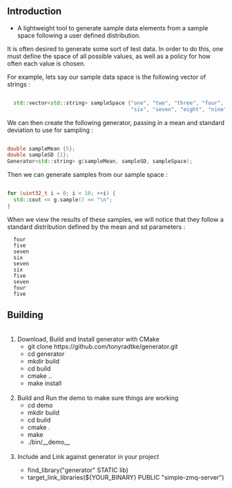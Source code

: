 <h2> Introduction </h2>

  - A lightweight tool to generate sample data elements from a sample space following a user defined distribution. 

  <p>
    It is often desired to generate some sort of test data. In order to do this, one must define the space of all possible values, 
    as well as a policy for how often each value is chosen. 
  </p>
  
  For example, lets say our sample data space is the following vector of strings :

  ```cpp

    std::vector<std::string> sampleSpace {"one", "two", "three", "four", "five", 
                                          "six", "seven", "eight", "nine", "ten"};

  ```
  
  We can then create the following generator, passing in a mean and standard deviation to use for sampling : 

  ```cpp
  
  double sampleMean {5};
  double sampleSD {1};
  Generator<std::string> g(sampleMean, sampleSD, sampleSpace);

  ```

  Then we can generate samples from our sample space : 

  ```cpp
  
  for (uint32_t i = 0; i < 10; ++i) {
    std::cout << g.sample() << "\n";
  }

  ```
  
  When we view the results of these samples, we will notice that they follow a standard 
  distribution defined by the mean and sd parameters : 

  ```
    four
    five
    seven
    six
    seven
    six
    five
    seven
    four
    five

  ```
  


<h2> Building </h2>

<ol>
 <br>
  <li> Download, Build and Install generator with CMake 
    <ul>
      <li> git clone https://github.com/tonyradtke/generator.git </li>
      <li> cd generator </li>
      <li> mkdir build </li>
      <li> cd build </li>
      <li> cmake .. </li>
      <li> make install </li>
    </ul>
  </li>
  <br>
  <li>  Build and Run the demo to make sure things are working 
    <ul> 
      <li> cd demo </li>
      <li> mkdir build </li>
      <li> cd build </li>
      <li> cmake . </li>
      <li> make </li>
      <li> ./bin/__demo__ </li>
    </ul>
  </li>
  <br>
  <li> Include and Link against generator in your project </li>
    <ul>
      <li> find_library("generator" STATIC lib) </li>
      <li> target_link_libraries(${YOUR_BINARY} PUBLIC "simple-zmq-server") </li>
    </ul> 
  </li>
  <br>
</ol>




